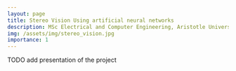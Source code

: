 ```yaml
---
layout: page
title: Stereo Vision Using artificial neural networks
description: MSc Electrical and Computer Engineering, Aristotle University of Thessaloniki (2017)
img: /assets/img/stereo_vision.jpg
importance: 1
---
```


TODO add presentation of the project

